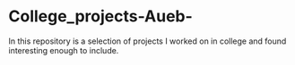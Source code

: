 # College_projects-Aueb-
In this repository is a selection of projects I worked on in college and found interesting enough to include.
